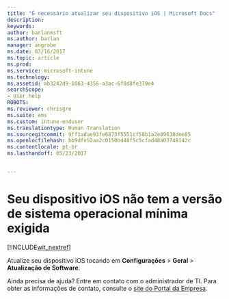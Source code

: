 ```yaml
---
title: "É necessário atualizar seu dispositivo iOS | Microsoft Docs"
description: 
keywords: 
author: barlanmsft
ms.author: barlan
manager: angrobe
ms.date: 03/16/2017
ms.topic: article
ms.prod: 
ms.service: microsoft-intune
ms.technology: 
ms.assetid: ab3242d9-1063-4356-a3ac-6f0d8fe379e4
searchScope:
- User help
ROBOTS: 
ms.reviewer: chrisgre
ms.suite: ems
ms.custom: intune-enduser
ms.translationtype: Human Translation
ms.sourcegitcommit: 9ff1adae93fe6873f5551cf58b1a2e89638dee85
ms.openlocfilehash: bb9dfe52aa2c0150bd48f5c5cfad48a03748142c
ms.contentlocale: pt-br
ms.lasthandoff: 05/23/2017


---
```


# <a name="your-ios-device-doesnt-have-the-required-minimum-operating-system-version"></a>Seu dispositivo iOS não tem a versão de sistema operacional mínima exigida

[!INCLUDE[wit_nextref](includes/end-user-os-update-guidance.md)]

Atualize seu dispositivo iOS tocando em **Configurações** > **Geral** > **Atualização de Software**.

Ainda precisa de ajuda? Entre em contato com o administrador de TI. Para obter as informações de contato, consulte o [site do Portal da Empresa](http://portal.manage.microsoft.com).

